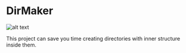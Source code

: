 # DirMaker
![alt text](https://github.com/[username]/[reponame]/blob/[branch]/image.jpg?raw=true)

This project can save you time creating directories with inner structure inside them.
